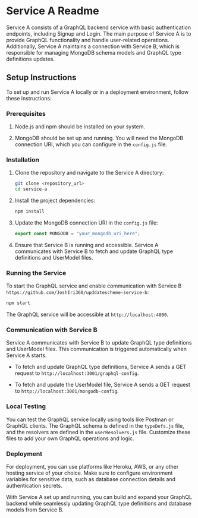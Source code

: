 # Service A Readme

Service A consists of a GraphQL backend service with basic authentication endpoints, including Signup and Login. The main purpose of Service A is to provide GraphQL functionality and handle user-related operations. Additionally, Service A maintains a connection with Service B, which is responsible for managing MongoDB schema models and GraphQL type definitions updates.

## Setup Instructions

To set up and run Service A locally or in a deployment environment, follow these instructions:

### Prerequisites

1. Node.js and npm should be installed on your system.

2. MongoDB should be set up and running. You will need the MongoDB connection URI, which you can configure in the `config.js` file.

### Installation

1. Clone the repository and navigate to the Service A directory:

   ```bash
   git clone <repository_url>
   cd service-a
   ```

2. Install the project dependencies:

   ```bash
   npm install
   ```

3. Update the MongoDB connection URI in the `config.js` file:

   ```javascript
   export const MONGODB = "your_mongodb_uri_here";
   ```

4. Ensure that Service B is running and accessible. Service A communicates with Service B to fetch and update GraphQL type definitions and UserModel files.

### Running the Service

To start the GraphQL service and enable communication with Service B `https://github.com/JoshIri360/upddatescheme-service-b`:

```bash
npm start
```

The GraphQL service will be accessible at `http://localhost:4000`.

### Communication with Service B

Service A communicates with Service B to update GraphQL type definitions and UserModel files. This communication is triggered automatically when Service A starts.

- To fetch and update GraphQL type definitions, Service A sends a GET request to `http://localhost:3001/graphql-config`.

- To fetch and update the UserModel file, Service A sends a GET request to `http://localhost:3001/mongodb-config`.

### Local Testing

You can test the GraphQL service locally using tools like Postman or GraphQL clients. The GraphQL schema is defined in the `typeDefs.js` file, and the resolvers are defined in the `userResolvers.js` file. Customize these files to add your own GraphQL operations and logic.

### Deployment

For deployment, you can use platforms like Heroku, AWS, or any other hosting service of your choice. Make sure to configure environment variables for sensitive data, such as database connection details and authentication secrets.

With Service A set up and running, you can build and expand your GraphQL backend while seamlessly updating GraphQL type definitions and database models from Service B.
